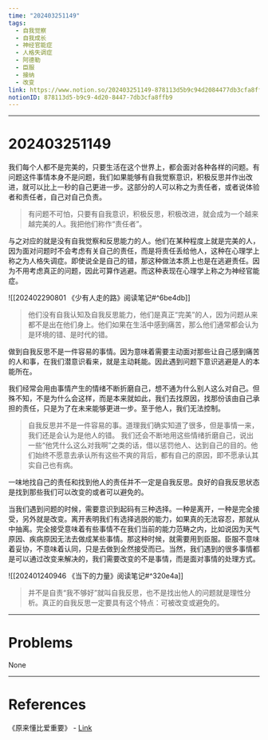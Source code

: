 ```yaml
---
time: "202403251149"
tags:
  - 自我觉察
  - 自我成长
  - 神经官能症
  - 人格失调症
  - 阿德勒
  - 臣服
  - 接纳
  - 改变
link: https://www.notion.so/202403251149-878113d5b9c94d2084477db3cfa8ffb9
notionID: 878113d5-b9c9-4d20-8447-7db3cfa8ffb9
---
```


--- 
# 202403251149

我们每个人都不是完美的，只要生活在这个世界上，都会面对各种各样的问题。有问题这件事情本身不是问题，我们如果能够有自我觉察意识，积极反思并作出改进，就可以比上一秒的自己更进一步。这部分的人可以称之为责任者，或者说体验者和责任者，自己对自己负责。

> 有问题不可怕，只要有自我意识，积极反思，积极改进，就会成为一个越来越完美的人。我把他们称作“责任者”。

与之对应的就是没有自我觉察和反思能力的人。他们在某种程度上就是完美的人，因为面对问题时不会考虑有关自己的责任，而是将责任丢给他人，这种在心理学上称之为人格失调症。即使说全是自己的错，那这种做法本质上也是在逃避责任。因为不用考虑真正的问题，因此可算作逃避。而这种表现在心理学上称之为神经官能症。

![[202402290801 《少有人走的路》阅读笔记#^6be4db]]

> 他们没有自我认知及自我反思能力，他们是真正“完美”的人，因为问题从来都不是出在他们身上。他们如果在生活中感到痛苦，那么他们通常都会认为是环境的错、是时代的错。

做到自我反思不是一件容易的事情。因为意味着需要主动面对那些让自己感到痛苦的人和事，在我们潜意识看来，就是主动耗能。因此遇到问题下意识逃避是人的本能所在。

我们经常会用由事情产生的情绪不断折磨自己，想不通为什么别人这么对自己。但殊不知，不是为什么会这样，而是本来就如此，我们去找原因，找那份该由自己承担的责任，只是为了在未来能够更进一步。至于他人，我们无法控制。

> 自我反思并不是一件容易的事。道理我们确实知道了很多，但是事情一来，我们还是会认为是他人的错。
> 我们还会不断地用这些情绪折磨自己，说出一些“他凭什么这么对我啊”之类的话，借以惩罚他人、达到自己的目的。他们始终不愿意去承认所有这些不爽的背后，都有自己的原因，即不愿承认其实自己也有病。

一味地找自己的责任和找到他人的责任并不一定是自我反思。良好的自我反思状态是找到那些我们可以改变的或者可以避免的。

当我们遇到问题的时候，需要意识到起码有三种选择。一种是离开，一种是完全接受，另外就是改变。离开表明我们有选择逃脱的能力，如果真的无法容忍，那就从中抽离。完全接受意味着有些事情不在我们当前的能力范畴之内，比如说因为天气原因、疾病原因无法去做成某些事情。那这种时候，就需要用到臣服。臣服不意味着妥协，不意味着认同，只是去做到全然接受而已。当然，我们遇到的很多事情都是可以通过改变来解决的，我们需要改变的不是事情，而是面对事情的处理方式。

![[202401240946 《当下的力量》阅读笔记#^320e4a]]

> 并不是自责“我不够好”就叫自我反思，也不是找出他人的问题就是理性分析。真正的自我反思一定要具有这个特点：可被改变或避免的。

---
# Problems

None

---
# References

《原来懂比爱重要》 - [Link](https://weread.qq.com/web/bookDetail/be532390813ab6aeeg01707d)
